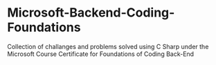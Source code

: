 # Microsoft-Backend-Coding-Foundations
Collection of challanges and problems solved using C Sharp under the Microsoft Course Certificate for Foundations of Coding Back-End
